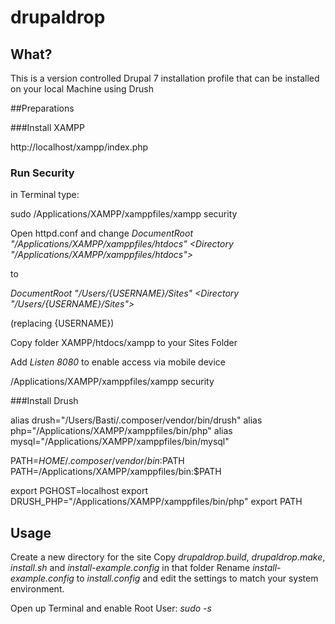 # drupaldrop

## What?

This is a version controlled Drupal 7 installation profile that can be installed on your local Machine using Drush

##Preparations

###Install XAMPP

http://localhost/xampp/index.php

### Run Security
in Terminal type:

sudo /Applications/XAMPP/xamppfiles/xampp security

Open httpd.conf and change 
*DocumentRoot "/Applications/XAMPP/xamppfiles/htdocs"*
*<Directory "/Applications/XAMPP/xamppfiles/htdocs">*

to

*DocumentRoot "/Users/{USERNAME}/Sites"*
*<Directory "/Users/{USERNAME}/Sites">*

(replacing {USERNAME})

Copy folder XAMPP/htdocs/xampp to your Sites Folder

Add *Listen 8080* to enable access via mobile device

/Applications/XAMPP/xamppfiles/xampp security


###Install Drush

alias drush="/Users/Basti/.composer/vendor/bin/drush"
alias php="/Applications/XAMPP/xamppfiles/bin/php"
alias mysql="/Applications/XAMPP/xamppfiles/bin/mysql"

PATH=$HOME/.composer/vendor/bin:$PATH
PATH=/Applications/XAMPP/xamppfiles/bin:$PATH

export PGHOST=localhost
export DRUSH_PHP="/Applications/XAMPP/xamppfiles/bin/php"
export PATH


## Usage

Create a new directory for the site
Copy *drupaldrop.build*, *drupaldrop.make*, *install.sh* and *install-example.config* in that folder
Rename *install-example.config* to *install.config* and edit the settings to match your system environment.

Open up Terminal and enable Root User: *sudo -s*




